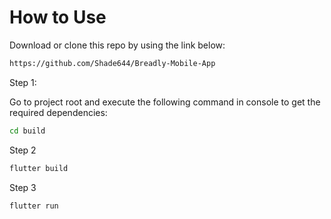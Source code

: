 # How to Use

Download or clone this repo by using the link below:
```bash
https://github.com/Shade644/Breadly-Mobile-App
```

Step 1:

Go to project root and execute the following command in console to get the required dependencies:
```bash
cd build
```
Step 2
```bash
flutter build
```
Step 3
```bash
flutter run
```
